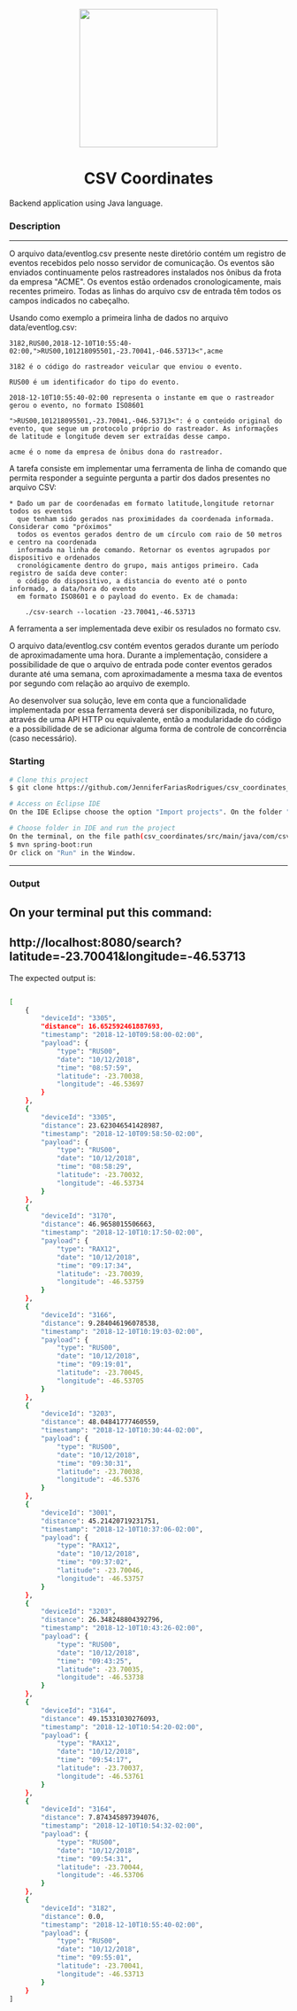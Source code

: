 <p align="center">
 <img src="https://qph.cf2.quoracdn.net/main-qimg-62be9fb6e1d7166e9cbeeed913096752" height="250" width="250">  </p>
 <h1 align="center">CSV Coordinates</h1>
<p align="center">
</p>
Backend application using Java language.

### Description 
---
O arquivo data/eventlog.csv presente neste diretório contém um registro de eventos recebidos
pelo nosso servidor de comunicação. Os eventos são enviados continuamente pelos rastreadores
instalados nos ônibus da frota da empresa "ACME". Os eventos estão ordenados cronologicamente,
mais recentes primeiro. Todas as linhas do arquivo csv de entrada têm todos os campos indicados
no cabeçalho.

Usando como exemplo a primeira linha de dados no arquivo data/eventlog.csv:

	3182,RUS00,2018-12-10T10:55:40-02:00,">RUS00,101218095501,-23.70041,-046.53713<",acme

	3182 é o código do rastreador veicular que enviou o evento.

	RUS00 é um identificador do tipo do evento.

	2018-12-10T10:55:40-02:00 representa o instante em que o rastreador gerou o evento, no formato ISO8601

	">RUS00,101218095501,-23.70041,-046.53713<": é o conteúdo original do evento, que segue um protocolo próprio do rastreador. As informações de latitude e longitude devem ser extraídas desse campo.

	acme é o nome da empresa de ônibus dona do rastreador.

A tarefa consiste em implementar uma ferramenta de linha de comando que permita responder a seguinte pergunta
a partir dos dados presentes no arquivo CSV:

	* Dado um par de coordenadas em formato latitude,longitude retornar todos os eventos
	  que tenham sido gerados nas proximidades da coordenada informada. Considerar como "próximos"
	  todos os eventos gerados dentro de um círculo com raio de 50 metros e centro na coordenada
	  informada na linha de comando. Retornar os eventos agrupados por dispositivo e ordenados
	  cronológicamente dentro do grupo, mais antigos primeiro. Cada registro de saída deve conter:
	  o código do dispositivo, a distancia do evento até o ponto informado, a data/hora do evento
	  em formato ISO8601 e o payload do evento. Ex de chamada:

		./csv-search --location -23.70041,-46.53713
		
A ferramenta a ser implementada deve exibir os resulados no formato csv. 

O arquivo data/eventlog.csv contém eventos gerados durante um período de aproximadamente uma hora.
Durante a implementação, considere a possibilidade de que o arquivo de entrada pode conter eventos
gerados durante até uma semana, com aproximadamente a mesma taxa de eventos por segundo com relação
ao arquivo de exemplo.

Ao desenvolver sua solução, leve em conta que a funcionalidade implementada por essa
ferramenta deverá ser disponibilizada, no futuro, através de uma API HTTP ou equivalente, então a 
modularidade do código e a possibilidade de se adicionar alguma forma de controle de concorrência
(caso necessário).
### Starting
```bash
# Clone this project
$ git clone https://github.com/JenniferFariasRodrigues/csv_coordinates_Java.git

# Access on Eclipse IDE
On the IDE Eclipse choose the option "Import projects". On the folder "General" choose "Existing Projects into workspace" and choose  csv_coordinates_Java folder.

# Choose folder in IDE and run the project
On the terminal, on the file path(csv_coordinates/src/main/java/com/csv_coordinates/csv_coordinates), run the code:
$ mvn spring-boot:run
Or click on "Run" in the Window.


```

---
### Output
On your terminal put this command:
---

http://localhost:8080/search?latitude=-23.70041&longitude=-46.53713
---
The expected output is:
```bash

[
    {
        "deviceId": "3305",
        "distance": 16.652592461887693,
        "timestamp": "2018-12-10T09:58:00-02:00",
        "payload": {
            "type": "RUS00",
            "date": "10/12/2018",
            "time": "08:57:59",
            "latitude": -23.70038,
            "longitude": -46.53697
        }
    },
    {
        "deviceId": "3305",
        "distance": 23.623046541428987,
        "timestamp": "2018-12-10T09:58:50-02:00",
        "payload": {
            "type": "RUS00",
            "date": "10/12/2018",
            "time": "08:58:29",
            "latitude": -23.70032,
            "longitude": -46.53734
        }
    },
    {
        "deviceId": "3170",
        "distance": 46.9658015506663,
        "timestamp": "2018-12-10T10:17:50-02:00",
        "payload": {
            "type": "RAX12",
            "date": "10/12/2018",
            "time": "09:17:34",
            "latitude": -23.70039,
            "longitude": -46.53759
        }
    },
    {
        "deviceId": "3166",
        "distance": 9.284046196078538,
        "timestamp": "2018-12-10T10:19:03-02:00",
        "payload": {
            "type": "RUS00",
            "date": "10/12/2018",
            "time": "09:19:01",
            "latitude": -23.70045,
            "longitude": -46.53705
        }
    },
    {
        "deviceId": "3203",
        "distance": 48.04841777460559,
        "timestamp": "2018-12-10T10:30:44-02:00",
        "payload": {
            "type": "RUS00",
            "date": "10/12/2018",
            "time": "09:30:31",
            "latitude": -23.70038,
            "longitude": -46.5376
        }
    },
    {
        "deviceId": "3001",
        "distance": 45.21420719231751,
        "timestamp": "2018-12-10T10:37:06-02:00",
        "payload": {
            "type": "RAX12",
            "date": "10/12/2018",
            "time": "09:37:02",
            "latitude": -23.70046,
            "longitude": -46.53757
        }
    },
    {
        "deviceId": "3203",
        "distance": 26.348248804392796,
        "timestamp": "2018-12-10T10:43:26-02:00",
        "payload": {
            "type": "RUS00",
            "date": "10/12/2018",
            "time": "09:43:25",
            "latitude": -23.70035,
            "longitude": -46.53738
        }
    },
    {
        "deviceId": "3164",
        "distance": 49.15331030276093,
        "timestamp": "2018-12-10T10:54:20-02:00",
        "payload": {
            "type": "RAX12",
            "date": "10/12/2018",
            "time": "09:54:17",
            "latitude": -23.70037,
            "longitude": -46.53761
        }
    },
    {
        "deviceId": "3164",
        "distance": 7.874345897394076,
        "timestamp": "2018-12-10T10:54:32-02:00",
        "payload": {
            "type": "RUS00",
            "date": "10/12/2018",
            "time": "09:54:31",
            "latitude": -23.70044,
            "longitude": -46.53706
        }
    },
    {
        "deviceId": "3182",
        "distance": 0.0,
        "timestamp": "2018-12-10T10:55:40-02:00",
        "payload": {
            "type": "RUS00",
            "date": "10/12/2018",
            "time": "09:55:01",
            "latitude": -23.70041,
            "longitude": -46.53713
        }
    }
]




```
